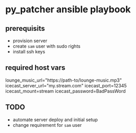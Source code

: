 # py_patcher ansible playbook

## prerequisits

- provision server
- create `sam` user with sudo rights
- install ssh keys

## required host vars

lounge_music_url="https://path-to/lounge-music.mp3"
icecast_server_url="my.stream.com"
icecast_port=12345
icecast_mount=stream
icecast_password=BadPassWord

## TODO

- automate server deploy and initial setup
- change requirement for `sam` user
